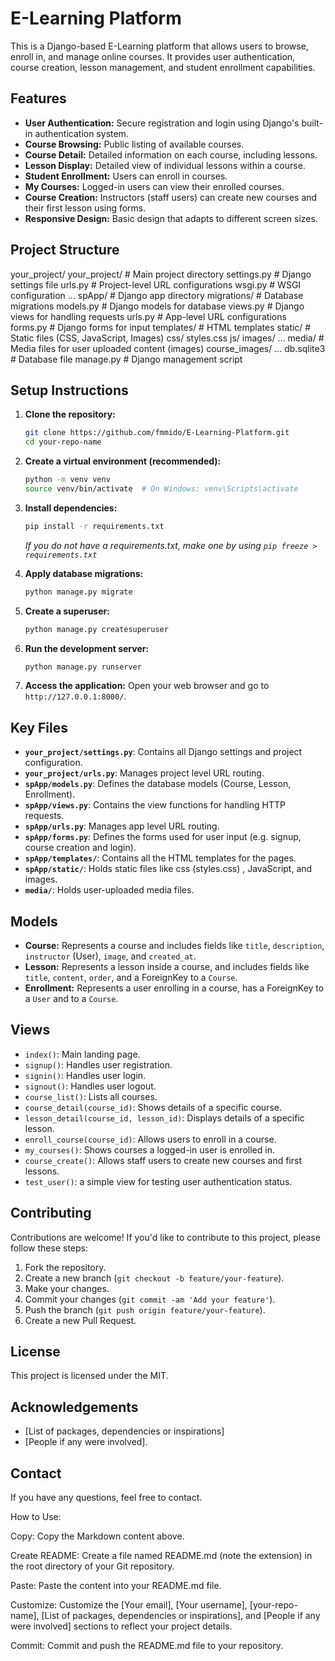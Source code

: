 # E-Learning Platform

This is a Django-based E-Learning platform that allows users to browse, enroll in, and manage online courses. It provides user authentication, course creation, lesson management, and student enrollment capabilities.

## Features

*   **User Authentication:** Secure registration and login using Django's built-in authentication system.
*   **Course Browsing:** Public listing of available courses.
*   **Course Detail:** Detailed information on each course, including lessons.
*   **Lesson Display:** Detailed view of individual lessons within a course.
*   **Student Enrollment:** Users can enroll in courses.
*   **My Courses:** Logged-in users can view their enrolled courses.
*   **Course Creation:** Instructors (staff users) can create new courses and their first lesson using forms.
*   **Responsive Design:** Basic design that adapts to different screen sizes.

## Project Structure
your_project/
your_project/ # Main project directory
settings.py # Django settings file
urls.py # Project-level URL configurations
wsgi.py # WSGI configuration
...
spApp/ # Django app directory
migrations/ # Database migrations
models.py # Django models for database
views.py # Django views for handling requests
urls.py # App-level URL configurations
forms.py # Django forms for input
templates/ # HTML templates
static/ # Static files (CSS, JavaScript, Images)
css/
styles.css
js/
images/
...
media/ # Media files for user uploaded content (images)
course_images/
...
db.sqlite3 # Database file
manage.py # Django management script

## Setup Instructions

1.  **Clone the repository:**

    ```bash
    git clone https://github.com/fmmido/E-Learning-Platform.git
    cd your-repo-name
    ```

2.  **Create a virtual environment (recommended):**

    ```bash
    python -m venv venv
    source venv/bin/activate  # On Windows: venv\Scripts\activate
    ```

3.  **Install dependencies:**

    ```bash
    pip install -r requirements.txt
    ```
    *If you do not have a requirements.txt, make one by using `pip freeze > requirements.txt`*
4.  **Apply database migrations:**

    ```bash
    python manage.py migrate
    ```

5.  **Create a superuser:**

    ```bash
    python manage.py createsuperuser
    ```

6.  **Run the development server:**

    ```bash
    python manage.py runserver
    ```

7.  **Access the application:**
    Open your web browser and go to `http://127.0.0.1:8000/`.

## Key Files

*   **`your_project/settings.py`**: Contains all Django settings and project configuration.
*   **`your_project/urls.py`**: Manages project level URL routing.
*   **`spApp/models.py`**: Defines the database models (Course, Lesson, Enrollment).
*   **`spApp/views.py`**: Contains the view functions for handling HTTP requests.
*   **`spApp/urls.py`**: Manages app level URL routing.
*   **`spApp/forms.py`**: Defines the forms used for user input (e.g. signup, course creation and login).
*   **`spApp/templates/`**: Contains all the HTML templates for the pages.
*   **`spApp/static/`**: Holds static files like css (styles.css) , JavaScript, and images.
*   **`media/`**: Holds user-uploaded media files.

## Models

*   **Course:** Represents a course and includes fields like `title`, `description`, `instructor` (User), `image`, and `created_at`.
*   **Lesson:** Represents a lesson inside a course, and includes fields like `title`, `content`, `order`, and a ForeignKey to a `Course`.
*   **Enrollment:** Represents a user enrolling in a course, has a ForeignKey to a `User` and to a `Course`.

## Views

*   `index()`: Main landing page.
*   `signup()`: Handles user registration.
*   `signin()`: Handles user login.
*   `signout()`: Handles user logout.
*   `course_list()`: Lists all courses.
*   `course_detail(course_id)`: Shows details of a specific course.
*   `lesson_detail(course_id, lesson_id)`: Displays details of a specific lesson.
*   `enroll_course(course_id)`: Allows users to enroll in a course.
*   `my_courses()`: Shows courses a logged-in user is enrolled in.
*   `course_create()`: Allows staff users to create new courses and first lessons.
*    `test_user()`: a simple view for testing user authentication status.

## Contributing

Contributions are welcome! If you'd like to contribute to this project, please follow these steps:

1.  Fork the repository.
2.  Create a new branch (`git checkout -b feature/your-feature`).
3.  Make your changes.
4.  Commit your changes (`git commit -am 'Add your feature'`).
5.  Push the branch (`git push origin feature/your-feature`).
6.  Create a new Pull Request.

## License

This project is licensed under the MIT.

## Acknowledgements

*   [List of packages, dependencies or inspirations]
*  [People if any were involved].

## Contact

If you have any questions, feel free to contact.

How to Use:

Copy: Copy the Markdown content above.

Create README: Create a file named README.md (note the extension) in the root directory of your Git repository.

Paste: Paste the content into your README.md file.

Customize: Customize the [Your email], [Your username], [your-repo-name], [List of packages, dependencies or inspirations], and [People if any were involved] sections to reflect your project details.

Commit: Commit and push the README.md file to your repository.
